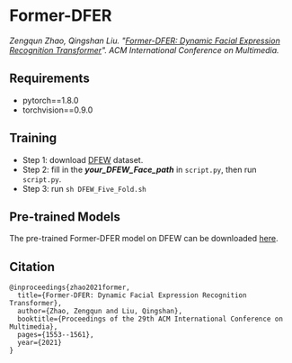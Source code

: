 # Former-DFER

*Zengqun Zhao, Qingshan Liu. "[Former-DFER: Dynamic Facial Expression Recognition Transformer](https://dl.acm.org/doi/10.1145/3474085.3475292)". ACM International Conference on Multimedia.*

## Requirements

- pytorch==1.8.0
- torchvision==0.9.0

## Training

- Step 1: download [DFEW](https://dfew-dataset.github.io) dataset.
- Step 2: fill in the ***your_DFEW_Face_path*** in ```script.py```, then run ```script.py```.
- Step 3: run ``` sh DFEW_Five_Fold.sh ```

## Pre-trained Models

The pre-trained Former-DFER model on DFEW can be downloaded [here](https://drive.google.com/file/d/1YV-KpdYQVAvSQw1setzBF1LeT4qx1bVt/view?usp=sharing).

## Citation

```
@inproceedings{zhao2021former,
  title={Former-DFER: Dynamic Facial Expression Recognition Transformer},
  author={Zhao, Zengqun and Liu, Qingshan},
  booktitle={Proceedings of the 29th ACM International Conference on Multimedia},
  pages={1553--1561},
  year={2021}
}
```

